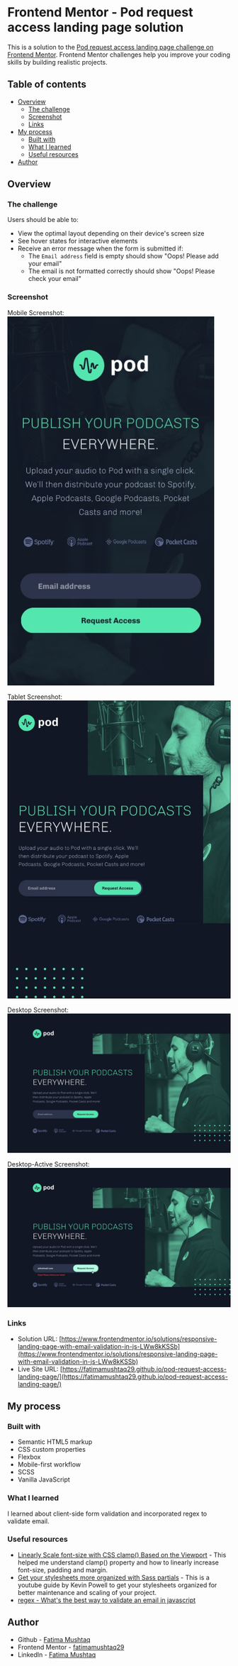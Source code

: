 # Frontend Mentor - Pod request access landing page solution

This is a solution to the [Pod request access landing page challenge on Frontend Mentor](https://www.frontendmentor.io/challenges/pod-request-access-landing-page-eyTmdkLSG). Frontend Mentor challenges help you improve your coding skills by building realistic projects. 

## Table of contents

- [Overview](#overview)
  - [The challenge](#the-challenge)
  - [Screenshot](#screenshot)
  - [Links](#links)
- [My process](#my-process)
  - [Built with](#built-with)
  - [What I learned](#what-i-learned)
  - [Useful resources](#useful-resources)
- [Author](#author)

## Overview

### The challenge

Users should be able to:

- View the optimal layout depending on their device's screen size
- See hover states for interactive elements
- Receive an error message when the form is submitted if:
  - The `Email address` field is empty should show "Oops! Please add your email"
  - The email is not formatted correctly should show "Oops! Please check your email"

### Screenshot

Mobile Screenshot: ![](./screenshot-mobile.JPG)

Tablet Screenshot: ![](./screenshot-tablet.JPG)

Desktop Screenshot: ![](./screenshot-desktop.JPG)

Desktop-Active Screenshot: ![](./screenshot-desktop-active.JPG)

### Links

- Solution URL: [https://www.frontendmentor.io/solutions/responsive-landing-page-with-email-validation-in-js-LWw8kKSSb](https://www.frontendmentor.io/solutions/responsive-landing-page-with-email-validation-in-js-LWw8kKSSb)
- Live Site URL: [https://fatimamushtaq29.github.io/pod-request-access-landing-page/](https://fatimamushtaq29.github.io/pod-request-access-landing-page/)

## My process

### Built with

- Semantic HTML5 markup
- CSS custom properties
- Flexbox
- Mobile-first workflow
- SCSS
- Vanilla JavaScript

### What I learned

I learned about client-side form validation and incorporated regex to validate email. 

### Useful resources

- [Linearly Scale font-size with CSS clamp() Based on the Viewport](https://css-tricks.com/linearly-scale-font-size-with-css-clamp-based-on-the-viewport/) - This helped me understand clamp() property and how to linearly increase font-size, padding and margin.
- [Get your stylesheets more organized with Sass partials](https://www.youtube.com/watch?v=9Ld-aOKsEDk) - This is a youtube guide by Kevin Powell to get your stylesheets organized for better maintenance and scaling of your project.
- [regex - What's the best way to validate an email in javascript](https://stackoverflow.com/questions/46155/whats-the-best-way-to-validate-an-email-address-in-javascript)

## Author

- Github - [Fatima Mushtaq](https://github.com/fatimamushtaq29)
- Frontend Mentor - [fatimamushtaq29](https://www.frontendmentor.io/profile/fatimamushtaq29)
- LinkedIn - [Fatima Mushtaq](https://www.linkedin.com/in/fatima-mushtaq-2aa733107/)